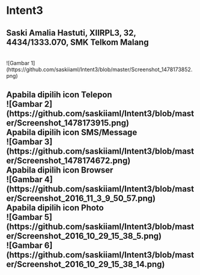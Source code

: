 # Intent3
<h2>Saski Amalia Hastuti, XIIRPL3, 32, 4434/1333.070, SMK Telkom Malang</h2>
<br>![Gambar 1](https://github.com/saskiiaml/Intent3/blob/master/Screenshot_1478173852.png)
<br><h2>Apabila dipilih icon Telepon
<br>![Gambar 2](https://github.com/saskiiaml/Intent3/blob/master/Screenshot_1478173915.png)
<br>Apabila dipilih icon SMS/Message
<br>![Gambar 3](https://github.com/saskiiaml/Intent3/blob/master/Screenshot_1478174672.png)
<br>Apabila dipilih icon Browser
<br>![Gambar 4](https://github.com/saskiiaml/Intent3/blob/master/Screenshot_2016_11_3_9_50_57.png)
<br>Apabila dipilih icon Photo
<br>![Gambar 5](https://github.com/saskiiaml/Intent3/blob/master/Screenshot_2016_10_29_15_38_5.png)
<br>![Gambar 6](https://github.com/saskiiaml/Intent3/blob/master/Screenshot_2016_10_29_15_38_14.png)
